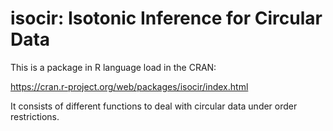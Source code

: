 isocir: Isotonic Inference for Circular Data
============================================

This is a package in R language load in the CRAN:

https://cran.r-project.org/web/packages/isocir/index.html

It consists of different functions to deal with circular data under order restrictions.
